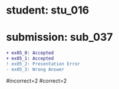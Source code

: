 # student: stu_016
# submission: sub_037

```diff
+ ex05_0: Accepted
+ ex05_1: Accepted
! ex05_2: Presentation Error
- ex05_3: Wrong Answer
```
#incorrect=2
#correct=2
